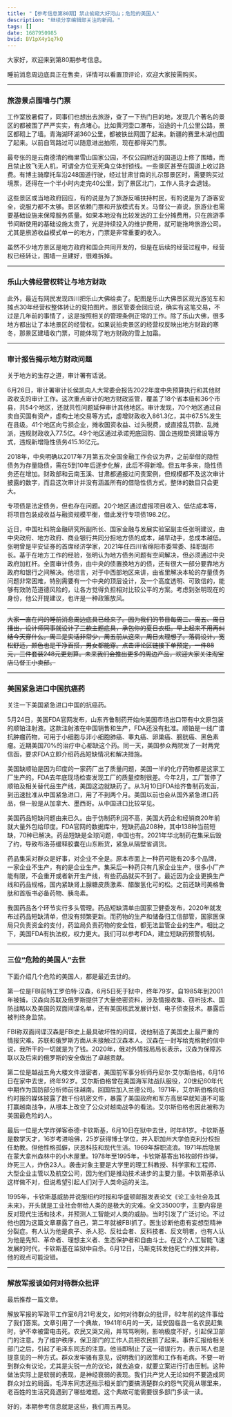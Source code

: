 ```yaml
---
title: "【参考信息第80期】禁止偷窥大好河山；危险的美国人"
description: "继续分享编辑部关注的新闻。"
tags: []
date: 1687950985
bvid: BV1pX4y1q7kQ
---
```

大家好，欢迎来到第80期参考信息。

睡前消息周边底具正在售卖，详情可以看置顶评论，欢迎大家按需购买。

---

### 旅游景点围墙与门票

工作室放暑假了，同事们也想出去旅游，查了一下热门目的地，发现几个著名的景区的都被围了严严实实，有点堵心。比如黄河壶口瀑布，沿途的十几公里公路，景区都砌上了墙。青海湖环湖360公里，都被铁丝网围了起来。新疆的赛里木湖也围了起来。以前自驾路过可以随意进出拍照，现在都得买门票。

最夸张的是云南德清的梅里雪山国家公园，不仅公园附近的国道边上修了围墙，而且禁止放飞无人机，可谓全方位无死角立体封锁线。一些景区甚至在国道上收过路费。有博主骑摩托车沿248国道行驶，经过甘肃甘南的扎尕那景区时，需要购买过境票，还得在一个半小时内走完40公里，到了景区北门，工作人员才会退钱。

这些景区或当地政府回应，有的说是为了旅游反哺扶持村民，有的说是为了游客安全，说服力都不太够。景区依赖门票和开放模式有关。马督公一直说，旅游业也需要基础设施来保障服务质量。如果本地没有比较发达的工业分摊费用，只在旅游季节间断使用的基础设施太贵了，光是持续投入的维护费用，就可能拖垮旅游公司。尤其是旅游收益模式单一的地方，门票是非常重要的收入。

虽然不少地方景区是地方政府和国企共同开发的，但是在后续的经营过程中，经营权已经转让，围墙一旦建好，很难拆掉。

---

### 乐山大佛经营权转让与地方财政

此外，最近有网民发现四川把乐山大佛给卖了。配图是乐山大佛景区观光游览车和摊点30年经营权整体转让的竞拍图片。景区管委会回应说，确实有这笔交易，不过是几年前的事情了，这是按照相关的管理条例正常的工作。除了乐山大佛，很多地方都出让了本地景区的经营权。如果说拍卖景区的经营权反映出地方财政的寒冬，那景区建墙收门票，可能体现了地方财政的雪上加霜。

---

### 审计报告揭示地方财政问题

关于地方的生存之道，审计署有话说。

6月26日，审计署审计长侯凯向人大常委会报告2022年度中央预算执行和其他财政收支的审计工作。这次重点审计的地方财政监管，覆盖了18个省本级和36个市县，共54个地区，还就共性问题延伸审计其他地区。审计发现，70个地区通过自卖自买国有资产，虚构土地交易等方式，虚增财政收入861.3亿，其中67.5%发生在县级。41个地区向亏损企业，摊收国资收益、过头税费，或直接乱罚款、乱摊派，违规财政收入77.5亿。49个地区通过承诺兜底回购、国企违规垫资建设等方式，违规新增隐性债务415.16亿元。

2018年，中央明确以2017年7月第五次全国金融工作会议为界，之前举借的隐性债务为存量隐债，需在5到10年后逐步化解，此后不得新增。但五年多来，隐性债务还在增加。财政部和云南玉溪、甘肃都通报过问责案例，但规模都不及这次审计披露的数字，而且这次审计并没有涵盖所有的借隐性债方式，整体的数目只会更大。

专项债是法定债务，但也存在问题。20个地区通过虚报项目收入、低估成本等，将项目包装成收益与融资规模平衡，借此发行专项债198.2亿。

近日，中国社科院金融研究所副所长、国家金融与发展实验室副主任张明建议，由中央政府、地方政府、商业银行共同分担地方债的成本，越早动手，总成本越低。张明曾是平安证券的首席经济学家，2021年任四川省绵阳市委常委、挂职副市长。基于在地方工作的经验，张明认为地方债务问题有空间解决，但必须通过中央政府加杠杆。全面审计债务，由中央的债置换地方的债，还有很大一部分要靠地方政府和银行之间解决。他坦言，对于中西部地区来讲，由省里解决本轮的存量债务问题非常困难，特别需要有一个中央的顶层设计，及一个高度透明、可致信的，能够有效防范道德风险的，让各方觉得负担相对比较公平的方案。考虑到张明现在的身份，他公开提建议，也许是一种政策放风。

---

~~大家一直在问的睡前消息周边底具已经来了。因为我们的节目每周二、周五、周日播出，设计师同事就设计了三款主题底具，承包你的夏日衣柜。早上起来不用再纠结今天穿什么。周二是实话非常少，周五前从这来，周日太理想了。落肩设计，宽松舒适，颜色也是干净百搭，男女都能穿。点击评论区链接下单预定，一件88元，三件套装248元更划算。未来我们会推出更多的周边产品，欢迎大家关注淘宝店马督工小卖部。~~

---

### 美国紧急进口中国抗癌药

关注一下美国紧急进口中国的抗癌药。

5月24日，美国FDA官网发布，山东齐鲁制药开始向美国市场出口带有中文原包装的顺铂注射液。这款注射液在中国销售和生产，FDA还没有批准。顺铂是一线广谱抗肿瘤药物，可用于小细胞与非小细胞肺癌、睾丸癌、卵巢癌、膀胱癌、黑色素瘤。近期美国70%的治疗中心都缺这个药。同一天，美国参众两院发了一封两党信函，要求FDA立即介绍药品短缺情况和解决措施。

美国缺顺铂是因为印度的一家药厂出了质量问题，美国一半的化疗药物都是这家工厂生产的。FDA去年底现场检查发现工厂的质量控制很差。今年2月，工厂暂停了顺铂及相关替代品生产线，美国这边就缺药了。从3月10日FDA给齐鲁制药发函，到迅速批准从中国紧急进口，用了不到两个月。美国以前也会从国外紧急进口药品，但一般是从加拿大、墨西哥。从中国进口比较罕见。

美国药品短缺问题由来已久。由于仿制药利润不高，美国大药企和经销商20年前就大量外包给印度。FDA官网的数据库中，短缺药品208种，其中138种当前短缺，70种已解决。药品短缺是全球问题，中国也有。2021年华北制药在集采后毁了约，导致布洛芬缓释胶囊在山东断货，紧急从隔壁省调货。

药品集采对群众是好事，对企业不全是。原本市面上一种药可能有20多个品牌，一家企业不生产，有的是企业生产。集采后一种药只有几家企业生产，很多小厂产能有限，不会重开或者新开生产线，有些药品就买不到了。最近因为企业更换生产线和药品规格，国内紧缺肾上腺糖皮质激素、醋酸氢化可的松。之前还缺司美格鲁肽和首版书必备药物、胰岛素。

我国药品各个环节实行多头管理。药品短缺清单由国家卫健委发布，2020年就发布过药品短缺清单，但没有频繁更新。而药物的生产和储备归工信部管，国家医保局只负责资金的支付，药监局负责药物的安全性，都无法监管企业的生产。相比之下，美国FDA有执法权，权力更大。我们可以参考FDA，建立短缺药预警机制。

---

### 三位“危险的美国人”去世

下面介绍几个危险的美国人，都是最近去世的。

第一位是FBI前特工罗伯特·汉森，6月5日死于狱中，终年79岁。自1985年到2001年被捕，汉森向苏联及俄罗斯提供了大量绝密资料，涉及情报收集、窃听技术、国防战略以及美国的双面间谍名单，还有美国核武发展计划、电子侦查技术。暴露后被判终身监禁。

FBI称双面间谍汉森是FBI史上最具破坏性的间谍，说他制造了美国史上最严重的情报灾难。苏联和俄罗斯方面从未接触过汉森本人。汉森在一封写给克格勃的信中说，我所干的一切就是为了钱。2020年，俄对外情报局局长表示，汉森为保障苏联以及后来的俄罗斯的安全做出了卓越贡献。

第二位是越战五角大楼文件泄密者，美国前军事分析师丹尼尔·艾尔斯伯格，6月16日在家中去世，终年92岁。艾尔斯伯格曾在美国海军陆战队服役，20世纪60年代中期作为国防部分析师前往越南。回国后加入兰德公司。1971年，艾尔斯伯格向纽约时报的媒体披露了数千份机密文件，暴露了美国政府和军方高层早就知道不可能打赢越南战争，从根本上改变了公众对越南战争的看法。艾尔斯伯格也因此被称为美国最危险的人。

最后一位是大学炸弹客泰德·卡钦斯基，6月10日在狱中去世，时年81岁。卡钦斯基是数学天才，16岁考进哈佛，25岁获得博士学位，并入职加州大学伯克利分校担任助教。但他性格孤僻，厌恶科技和现代生活。1969年辞职流浪。1971年后隐居在蒙大拿州森林中的小木屋里。1978年至1995年，卡钦斯基寄出16枚邮件炸弹，炸死三人，炸伤23人。袭击对象主要是大学里的理工科教授、科学家和工程师、大型企业主管以及航空公司，因为他们是推动技术进步的主要力量。卡钦斯基承认这样做不对，但说希望引起人们对于人类命运的关注。

1995年，卡钦斯基威胁并说服纽约时报和华盛顿邮报发表论文《论工业社会及其未来》，开头就是工业社会带给人类的是极大的灾难。全文35000字，主要内容是反对现代生活和技术，并预测人工智能对人类的威胁。当时引发了广泛讨论。不过他也因为这篇文章暴露了自己，第二年就被FBI抓了。医生诊断他患有妄想型精神分裂症。有人认为他是疯子、杀人犯、反社会者、反科技者、反文明者，也有人认为他是先知、革命者、理想主义者、生态保护者和自由斗士。在这个人工智能飞速发展的时代，卡钦斯基在监狱中自杀。6月12日，马斯克转发他死亡的推文并称，他的观点可能没错。

---

### 解放军报谈如何对待群众批评

最后推荐一篇文章。

解放军报的军政平工作室6月21号发文，如何对待群众的批评，82年前的这件事给了我们答案。文章引用了一个典故，1941年6月的一天，延安固临县一名农民赶集时，驴不幸被雷电击死。农民又哭又闹，并骂骂咧咧，影响极度不好，引起保卫部门的注意。为了维护秩序，保卫部门的工作人员把农民抓了起来。事件汇报给相关部门之后，引起了毛泽东同志的注意。他当即制止了这一错误行为，表示骂人也是提意见的一种方式。群众发牢骚有意见，说明我们的政策和工作有毛病。不要一听到群众有议论，尤其是尖锐一点的议论，就去追查，就要立案进行打击压制。这种做法实际上是软弱的表现，是神经衰弱的表现。我们共产党人无论如何不要造成同群众对立的局面。毛泽东同志还指示相关部门要搞清楚群众的怨气究竟从哪里来，老百姓的生活究竟遇到了哪些难题。这个典故可能需要很多部门多读一读。

好的，本期参考信息就是这些，我们周五再见。

